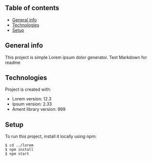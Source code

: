 ## Table of contents
* [General info](#general-info)
* [Technologies](#technologies)
* [Setup](#setup)

## General info
This project is simple Lorem ipsum dolor generator.
Test Markdown for readme
	
## Technologies
Project is created with:
* Lorem version: 12.3
* Ipsum version: 2.33
* Ament library version: 999
	
## Setup
To run this project, install it locally using npm:

```
$ cd ../lorem
$ npm install
$ npm start
```
